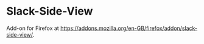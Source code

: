 # Slack-Side-View

Add-on for Firefox at https://addons.mozilla.org/en-GB/firefox/addon/slack-side-view/.
